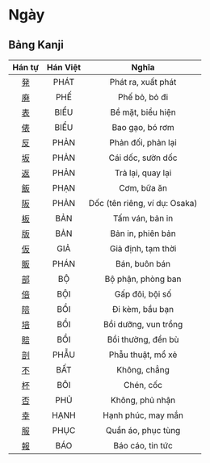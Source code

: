 
# Ngày

## Bảng Kanji

| Hán tự | Hán Việt | Nghĩa |
| :---: | :---: | :---: |
| [発](https://www.tiengnhatdongian.com/kanji/giai-nghia-kanji-%E7%99%BA) | PHÁT | Phát ra, xuất phát |
| [廃](https://www.tiengnhatdongian.com/kanji/giai-nghia-kanji-%E5%BB%83) | PHẾ | Phế bỏ, bỏ đi |
| [表](https://www.tiengnhatdongian.com/kanji/giai-nghia-kanji-%E8%A1%A8) | BIỂU | Bề mặt, biểu hiện |
| [俵](https://www.tiengnhatdongian.com/kanji/giai-nghia-kanji-%E4%BF%B5) | BIỂU | Bao gạo, bó rơm |
| [反](https://www.tiengnhatdongian.com/kanji/giai-nghia-kanji-%E5%8F%8D) | PHẢN | Phản đối, phản lại |
| [坂](https://www.tiengnhatdongian.com/kanji/giai-nghia-kanji-%E5%9D%82) | PHẢN | Cái dốc, sườn dốc |
| [返](https://www.tiengnhatdongian.com/kanji/giai-nghia-kanji-%E8%BF%94) | PHẢN | Trả lại, quay lại |
| [飯](https://www.tiengnhatdongian.com/kanji/giai-nghia-kanji-%E9%A3%AF) | PHẠN | Cơm, bữa ăn |
| [阪](https://www.tiengnhatdongian.com/kanji/giai-nghia-kanji-%E9%98%AA) | PHẢN | Dốc (tên riêng, ví dụ: Osaka) |
| [板](https://www.tiengnhatdongian.com/kanji/giai-nghia-kanji-%E6%9D%BF) | BẢN | Tấm ván, bản in |
| [版](https://www.tiengnhatdongian.com/kanji/giai-nghia-kanji-%E7%89%88) | BẢN | Bản in, phiên bản |
| [仮](https://www.tiengnhatdongian.com/kanji/giai-nghia-kanji-%E4%BB%AE) | GIẢ | Giả định, tạm thời |
| [販](https://www.tiengnhatdongian.com/kanji/giai-nghia-kanji-%E8%B2%A9) | PHÁN | Bán, buôn bán |
| [部](https://www.tiengnhatdongian.com/kanji/giai-nghia-kanji-%E9%83%A8) | BỘ | Bộ phận, phòng ban |
| [倍](https://www.tiengnhatdongian.com/kanji/giai-nghia-kanji-%E5%80%8D) | BỘI | Gấp đôi, bội số |
| [陪](https://www.tiengnhatdongian.com/kanji/giai-nghia-kanji-%E9%99%AA) | BỒI | Đi kèm, bầu bạn |
| [培](https://www.tiengnhatdongian.com/kanji/giai-nghia-kanji-%E5%9F%B9) | BỒI | Bồi dưỡng, vun trồng |
| [賠](https://www.tiengnhatdongian.com/kanji/giai-nghia-kanji-%E8%B3%A0) | BỒI | Bồi thường, đền bù |
| [剖](https://www.tiengnhatdongian.com/kanji/giai-nghia-kanji-%E5%89%96) | PHẪU | Phẫu thuật, mổ xẻ |
| [不](https://www.tiengnhatdongian.com/kanji/giai-nghia-kanji-%E4%B8%8D) | BẤT | Không, chẳng |
| [杯](https://www.tiengnhatdongian.com/kanji/giai-nghia-kanji-%E6%9D%AF) | BÔI | Chén, cốc |
| [否](https://www.tiengnhatdongian.com/kanji/giai-nghia-kanji-%E5%90%A6) | PHỦ | Không, phủ nhận |
| [幸](https://www.tiengnhatdongian.com/kanji/giai-nghia-kanji-%E5%B9%B8) | HẠNH | Hạnh phúc, may mắn |
| [服](https://www.tiengnhatdongian.com/kanji/giai-nghia-kanji-%E6%9C%8D) | PHỤC | Quần áo, phục tùng |
| [報](https://www.tiengnhatdongian.com/kanji/giai-nghia-kanji-%E5%A0%B1) | BÁO | Báo cáo, tin tức |

